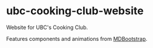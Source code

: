 # ubc-cooking-club-website
Website for UBC's Cooking Club.

Features components and animations from [MDBootstrap](https://mdbootstrap.com/).
